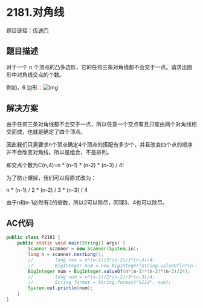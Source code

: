 # 2181.对角线

题目链接：[传送门](https://www.luogu.com.cn/problem/P2181)

## 题目描述

对于一个 n 个顶点的凸多边形，它的任何三条对角线都不会交于一点。请求出图形中对角线交点的个数。

例如，6 边形：![img](https://cdn.luogu.com.cn/upload/pic/6023.png)

## 解决方案

由于任何三条对角线都不会交于一点，所以任意一个交点有且只能由两个对角线相交而成，也就是确定了四个顶点。

因此我们只需要求n个顶点确定4个顶点的搭配有多少个，并且改变四个点的顺序并不会改变对角线，所以是组合，不是排列。

即交点个数为C(n,4)=n * (n-1) * (n-2) * (n-3) / 4!

为了防止爆掉，我们可以将原式改为：

n * (n-1) / 2 * (n-2) / 3 * (n-3) / 4

由于n和n-1必然有2的倍数，所以2可以除尽，同理3、4也可以除尽。

## AC代码

```java
public class P2181 {
    public static void main(String[] args) {
        Scanner scanner = new Scanner(System.in);
        long n = scanner.nextLong();
        //        long res = n*(n-1)/2*(n-2)/3*(n-3)/4;
        //        BigInteger num = new BigInteger(String.valueOf(n*(n-1)/2*(n-2)/3*(n-3)/4));
        BigInteger num = BigInteger.valueOf(n*(n-1)*(n-2)*(n-3)/24);
        //        long num = n*(n-1)/2*(n-2)/3*(n-3)/4;
        //        String format = String.format("%11d", num);
        System.out.println(num);
    }
}
```

